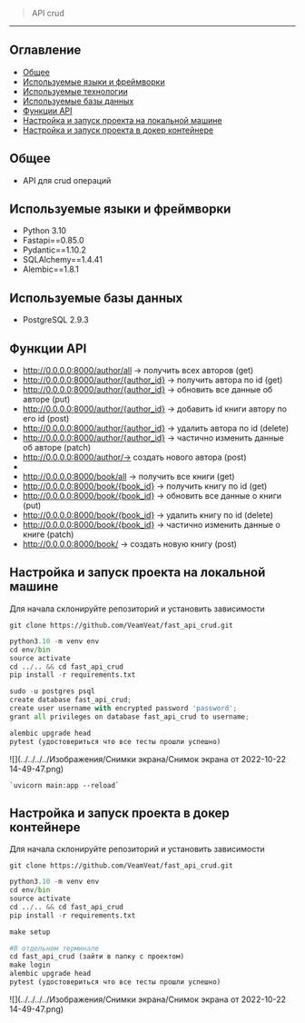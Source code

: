 > API crud

---

## Оглавление
* [Общее](#общее)
* [Используемые языки и фреймворки](#используемые-языки-и-фреймворки)
* [Используемые технологии](#используемые-технологие)
* [Используемые базы данных](#используемые-базы-данных)
* [Функции API](#функции-api)
* [Настройка и запуск проекта на локальной машине](#настройка-и-запуск-проекта-на-локальной-машине)
* [Настройка и запуск проекта в докер контейнере](#настройка-и-запуск-проекта-в-докер-контейнере)

## Общее
- API для crud операций

## Используемые языки и фреймворки
- Python 3.10
- Fastapi==0.85.0
- Pydantic==1.10.2
- SQLAlchemy==1.4.41
- Alembic==1.8.1

## Используемые базы данных
- PostgreSQL 2.9.3

## Функции API
- http://0.0.0.0:8000/author/all -> получить всех авторов (get)
- http://0.0.0.0:8000/author/{author_id} -> получить автора по id (get)
- http://0.0.0.0:8000/author/{author_id} -> обновить все данные об авторе (put)
- http://0.0.0.0:8000/author/{author_id} -> добавить id книги автору по его id (post)
- http://0.0.0.0:8000/author/{author_id} -> удалить автора по id (delete)
- http://0.0.0.0:8000/author/{author_id} -> частично изменить данные об авторе (patch)
- http://0.0.0.0:8000/author/-> создать нового автора (post)
- 
- http://0.0.0.0:8000/book/all -> получить все книги (get)
- http://0.0.0.0:8000/book/{book_id} -> получить книгу по id (get)
- http://0.0.0.0:8000/book/{book_id} -> обновить все данные о книги (put)
- http://0.0.0.0:8000/book/{book_id} -> удалить книгу по id (delete)
- http://0.0.0.0:8000/book/{book_id} -> частично изменить данные о книге (patch)
- http://0.0.0.0:8000/book/ -> создать новую книгу (post)

## Настройка и запуск проекта на локальной машине
Для начала склонируйте репозиторий и установить зависимости

`git clone https://github.com/VeamVeat/fast_api_crud.git`

```Python
python3.10 -m venv env
cd env/bin
source activate
cd ../.. && cd fast_api_crud
pip install -r requirements.txt

sudo -u postgres psql
create database fast_api_crud;
create user username with encrypted password 'password';
grant all privileges on database fast_api_crud to username;

alembic upgrade head
pytest (удостовериться что все тесты прошли успешно)
```
![](../../../../Изображения/Снимки экрана/Снимок экрана от 2022-10-22 14-49-47.png)

```
`uvicorn main:app --reload`
```

## Настройка и запуск проекта в докер контейнере
Для начала склонируйте репозиторий и установить зависимости

`git clone https://github.com/VeamVeat/fast_api_crud.git`

```Python
python3.10 -m venv env
cd env/bin
source activate
cd ../.. && cd fast_api_crud
pip install -r requirements.txt

make setup

#В отдельном терминале 
cd fast_api_crud (зайти в папку с проектом)
make login
alembic upgrade head
pytest (удостовериться что все тесты прошли успешно)
```

![](../../../../Изображения/Снимки экрана/Снимок экрана от 2022-10-22 14-49-47.png)
